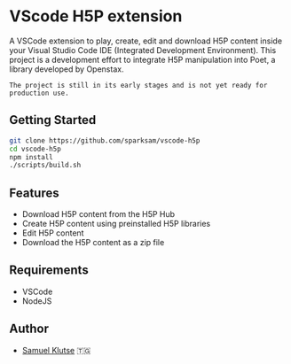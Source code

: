 # VScode H5P extension

A VSCode extension to play, create, edit and download H5P content inside your
Visual Studio Code IDE (Integrated Development Environment). This project is a
development effort to integrate H5P manipulation into Poet, a library developed
by Openstax.

`The project is still in its early stages and is not yet ready for production use.`

## Getting Started

```bash
git clone https://github.com/sparksam/vscode-h5p
cd vscode-h5p
npm install
./scripts/build.sh

```

## Features

- Download H5P content from the H5P Hub
- Create H5P content using preinstalled H5P libraries
- Edit H5P content
- Download the H5P content as a zip file

## Requirements

- VSCode
- NodeJS

## Author

- [Samuel Klutse](https://samuelklutse.com) 🇹🇬
